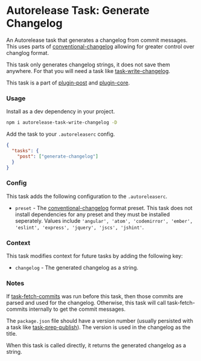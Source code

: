 # Autorelease Task: Generate Changelog

An Autorelease task that generates a changelog from commit messages. This uses parts of [conventional-changelog](http://ghub.io/conventional-changelog) allowing for greater control over changlog format.

This task only generates changelog strings, it does not save them anywhere. For that you will need a task like [task-write-changelog](../autorelease-task-write-changelog).

This task is a part of [plugin-post](../autorelease-plugin-post) and [plugin-core](../autorelease-plugin-core).

### Usage

Install as a dev dependency in your project.

```bash
npm i autorelease-task-write-changelog -D
```

Add the task to your `.autoreleaserc` config.

```json
{
  "tasks": {
    "post": ["generate-changelog"]
  }
}
```

### Config

This task adds the following configuration to the `.autoreleaserc`.

- `preset` - The [conventional-changelog](http://ghub.io/conventional-changelog) format preset. This task does not install dependencies for any preset and they must be installed seperately. Values include `'angular', 'atom', 'codemirror', 'ember', 'eslint', 'express', 'jquery', 'jscs', 'jshint'`.

### Context

This task modifies context for future tasks by adding the following key:

- `changelog` - The generated changelog as a string.

### Notes

If [task-fetch-commits](../autorelease-task-fetch-commits) was run before this task, then those commits are parsed and used for the changelog. Otherwise, this task will call task-fetch-commits internally to get the commit messages.

The `package.json` file should have a version number (usually persisted with a task like [task-prep-publish](../autorelease-task-prep-publish)). The version is used in the changelog as the title.

When this task is called directly, it returns the generated changelog as a string.
